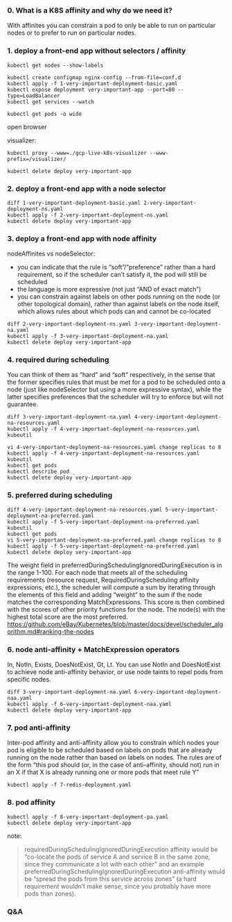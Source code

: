 
### 0. What is a K8S affinity and why do we need it?

With affinites you can constrain a pod to only be able to run on particular nodes or to prefer to run on particular nodes.

### 1. deploy a front-end app without selectors / affinity
```
kubectl get nodes --show-labels

kubectl create configmap nginx-config --from-file=conf.d
kubectl apply -f 1-very-important-deployment-basic.yaml
kubectl expose deployment very-important-app --port=80 --type=LoadBalancer
kubectl get services --watch

kubectl get pods -o wide
```

open browser

visualizer:
```
kubectl proxy --www=./gcp-live-k8s-visualizer --www-prefix=/visualizer/
```

```
kubectl delete deploy very-important-app
```

### 2. deploy a front-end app with a node selector
```
diff 1-very-important-deployment-basic.yaml 2-very-important-deployment-ns.yaml
kubectl apply -f 2-very-important-deployment-ns.yaml
kubectl delete deploy very-important-app
```

### 3. deploy a front-end app with node affinity

nodeAffinites vs nodeSelector:

- you can indicate that the rule is “soft”/“preference” rather than a hard requirement, so if the scheduler can’t satisfy it, the pod will still be scheduled
- the language is more expressive (not just “AND of exact match”)
- you can constrain against labels on other pods running on the node (or other topological domain), rather than against labels on the node itself, which allows rules about which pods can and cannot be co-located

```
diff 2-very-important-deployment-ns.yaml 3-very-important-deployment-na.yaml
kubectl apply -f 3-very-important-deployment-na.yaml
kubectl delete deploy very-important-app
```

### 4. required during scheduling

You can think of them as “hard” and “soft” respectively, in the sense that the former specifies rules that must be met for a pod to be scheduled onto a node (just like nodeSelector but using a more expressive syntax), while the latter specifies preferences that the scheduler will try to enforce but will not guarantee.

```
diff 3-very-important-deployment-na.yaml 4-very-important-deployment-na-resources.yaml
kubectl apply -f 4-very-important-deployment-na-resources.yaml
kubeutil

vi 4-very-important-deployment-na-resources.yaml change replicas to 8
kubectl apply -f 4-very-important-deployment-na-resources.yaml
kubeutil
kubectl get pods
kubectl describe pod _
kubectl delete deploy very-important-app
```

### 5. preferred during scheduling

```
diff 4-very-important-deployment-na-resources.yaml 5-very-important-deployment-na-preferred.yaml
kubectl apply -f 5-very-important-deployment-na-preferred.yaml
kubeutil
kubectl get pods
vi 5-very-important-deployment-na-preferred.yaml change replicas to 8
kubectl apply -f 5-very-important-deployment-na-preferred.yaml
kubectl delete deploy very-important-app
```

The weight field in preferredDuringSchedulingIgnoredDuringExecution is in the range 1-100. For each node that meets all of the scheduling requirements (resource request, RequiredDuringScheduling affinity expressions, etc.), the scheduler will compute a sum by iterating through the elements of this field and adding “weight” to the sum if the node matches the corresponding MatchExpressions. This score is then combined with the scores of other priority functions for the node. The node(s) with the highest total score are the most preferred.
https://github.com/eBay/Kubernetes/blob/master/docs/devel/scheduler_algorithm.md#ranking-the-nodes


### 6. node anti-affinity + MatchExpression operators

In, NotIn, Exists, DoesNotExist, Gt, Lt. You can use NotIn and DoesNotExist to achieve node anti-affinity behavior, or use node taints to repel pods from specific nodes.

```
diff 3-very-important-deployment-na.yaml 6-very-important-deployment-naa.yaml
kubectl apply -f 6-very-important-deployment-naa.yaml
kubectl delete deploy very-important-app
```

### 7. pod anti-affinity

Inter-pod affinity and anti-affinity allow you to constrain which nodes your pod is eligible to be scheduled based on labels on pods that are already running on the node rather than based on labels on nodes.
The rules are of the form “this pod should (or, in the case of anti-affinity, should not) run in an X if that X is already running one or more pods that meet rule Y”

```
kubectl apply -f 7-redis-deployment.yaml
```

### 8. pod affinity

```
kubectl apply -f 8-very-important-deployment-pa.yaml
kubectl delete deploy very-important-app
```

note:
> requiredDuringSchedulingIgnoredDuringExecution affinity would be “co-locate the pods of service A and service B in the same zone, since they communicate a lot with each other” and an example preferredDuringSchedulingIgnoredDuringExecution anti-affinity would be “spread the pods from this service across zones” (a hard requirement wouldn’t make sense, since you probably have more pods than zones).


### Q&A
